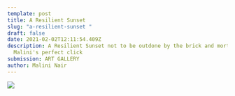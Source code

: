 ```yaml
---
template: post
title: A Resilient Sunset
slug: "a-resilient-sunset "
draft: false
date: 2021-02-02T12:11:54.409Z
description: A Resilient Sunset not to be outdone by the brick and mortar,
  Malini's perfect click
submission: ART GALLERY
author: Malini Nair
---
```

![](/media/malini.jpeg)